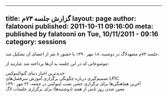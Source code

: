 ----------
title: گزارش جلسه ۷۳‌م
layout: page
author: falatooni
published: 2011-10-11 09:16:00
meta: published by falatooni on Tue, 10/11/2011 - 09:16
category: sessions
----------
جلسه ۷۳‌م مشهدلاگ در دوشنبه، ۱۸ مهر ۱۳۹۰ با حضور ۸ نفر از اعضای آن تشکیل شد.


<!--more-->



موضوعاتی که در این جلسه به آن‌ها پرداخته شد عبارتند از:

جدیدترین اخبار دنیای گنو/لینوکس  
تصمیم‌گیری درباره چگونگی برگزاری آموزش سرفصل‌های LPIC  
آخرین هماهنگی‌ها برای برگزاری جشن نصب لینوکس در جمعه، ۲۲ مهر ۱۳۹۰  
معین شدن روز ثابتی از هفته (دوشنبه‌ها) برای برگزاری جلسات لاگ
